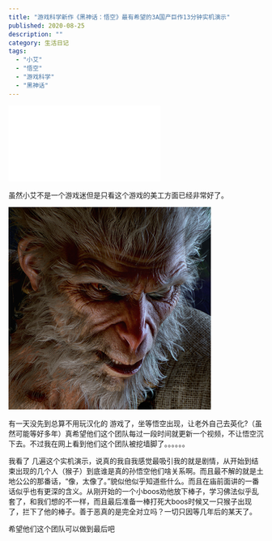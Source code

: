 ```yaml
---
title: "游戏科学新作《黑神话：悟空》最有希望的3A国产巨作13分钟实机演示"
published: 2020-08-25
description: ""
category: 生活日记
tags: 
  - "小艾"
  - "悟空"
  - "游戏科学"
  - "黑神话"
---
```


<iframe src="//player.bilibili.com/player.html?aid=841786906&amp;bvid=BV1x54y1e7zf&amp;cid=226204073&amp;page=1" scrolling="no" border="0" frameborder="no" framespacing="0" allowfullscreen="true"></iframe>

虽然小艾不是一个游戏迷但是只看这个游戏的美工方面已经非常好了。

![](assets/6ba71c417fa909e55e217344f2132cf38ad2338c.jpg)

有一天没先到总算不用玩汉化的 游戏了，坐等悟空出现，让老外自己去英化?（虽然可能等好多年）真希望他们这个团队每过一段时间就更新一个视频，不让悟空沉下去。不过我在网上看到他们这个团队被挖墙脚了。。。。。。

我看了 几遍这个实机演示，说真的我自我感觉最吸引我的就是剧情，从开始到结束出现的几个人（猴子）到底谁是真的孙悟空他们啥关系啊。而且最不解的就是土地公公的那番话，“像，太像了。”貌似他似乎知道些什么。而且在庙前面讲的一番话似乎也有更深的含义。从刚开始的一个小boos劝他放下棒子，学习佛法似乎乱套了，和我们想的不一样，而且最后准备一棒打死大boos时候又一只猴子出现了，拦下了他的棒子。善于恶真的是完全对立吗？一切只因等几年后的某天了。

希望他们这个团队可以做到最后吧
